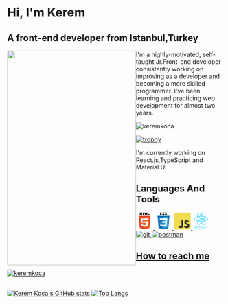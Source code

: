 # Hi, I'm Kerem

## A front-end developer from Istanbul,Turkey
  <img align="left" src="https://static.wikia.nocookie.net/eldenring/images/3/32/ER_General_Radahn.jpg/revision/latest/scale-to-width-down/1000?cb=20220217022220" width="300" height="500">

  <p>I'm a highly-motivated, self-taught Jr.Front-end developer consistently working on improving as a developer and becoming a more skilled programmer. I've been learning and practicing web development for almost two years.<p/>
<p align="left"> <img src="https://komarev.com/ghpvc/?username=keremkoca&label=Profile%20views&color=0e75b6&style=flat" alt="keremkoca" /> </p>

<p align="right">
  
  [![trophy](https://github-profile-trophy.vercel.app/?username=keremkoca&title=Commits,Repositories)](https://github.com/keremkoca/github-profile-trophy)
  
</p>

   I'm currently working on React.js,TypeScript and Material UI
## Languages And Tools
   <a href="https://www.w3.org/html/" target="_blank"> <img src="https://raw.githubusercontent.com/devicons/devicon/master/icons/html5/html5-original-wordmark.svg" alt="html5" width="40" height="40"/>
<a href="https://www.w3schools.com/css/" target="_blank"> <img src="https://raw.githubusercontent.com/devicons/devicon/master/icons/css3/css3-original-wordmark.svg" alt="css3" width="40" height="40"/>
  <a href="https://developer.mozilla.org/en-US/docs/Web/JavaScript" target="_blank"> <img src="https://raw.githubusercontent.com/devicons/devicon/master/icons/javascript/javascript-original.svg" alt="javascript" width="40" height="40"/>
    <a href="https://reactjs.org/" target="_blank"> <img src="https://raw.githubusercontent.com/devicons/devicon/master/icons/react/react-original-wordmark.svg" alt="react" width="40" height="40"/>
  <a href="https://git-scm.com/" target="_blank"> <img src="https://www.vectorlogo.zone/logos/git-scm/git-scm-icon.svg" alt="git" width="40" height="40"/>
        <a href="https://postman.com" target="_blank"> <img src="https://www.vectorlogo.zone/logos/getpostman/getpostman-icon.svg" alt="postman" width="40" height="40"/>
          
## How to reach me
<a href="https://www.linkedin.com/in/ibrahim-kerem-koca-53009a11b/" target="blank"><img align="center" src="https://raw.githubusercontent.com/rahuldkjain/github-profile-readme-generator/master/src/images/icons/Social/linked-in-alt.svg" alt="keremkoca" height="30" width="40" />

          
##
[![Kerem Koca's GitHub stats](https://github-readme-stats.vercel.app/api?username=keremkoca&show_icons=true&theme=onedark&height="50"&hide=issues,prs,contribs)](https://github.com/keremkoca/github-readme-stats) [![Top Langs](https://github-readme-stats.vercel.app/api/top-langs/?username=keremkoca&show_icons=true&theme=onedark&layout=compact)](https://github.com/keremkoca/github-readme-stats) 
  
  

          

